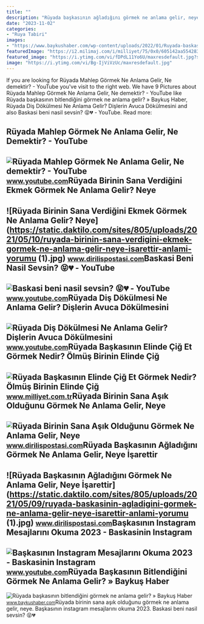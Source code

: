 ```yaml
---
title: ""
description: "Rüyada başkasının ağladığını görmek ne anlama gelir, neye i̇şarettir"
date: "2023-11-02"
categories:
- "Ruya Tabiri"
images:
- "https://www.baykushaber.com/wp-content/uploads/2022/01/Ruyada-baskasinin-bitlendigini-gormek-ne-anlama-gelir.jpg"
featuredImage: "https://i2.milimaj.com/i/milliyet/75/0x0/605142aa55428318bc50c026.jpg"
featured_image: "https://i.ytimg.com/vi/fDPdL11Yo6U/maxresdefault.jpg?sqp=-oaymwEmCIAKENAF8quKqQMa8AEB-AH-CYAC0AWKAgwIABABGGUgXCgzMA8=&amp;rs=AOn4CLBSdp5lNbzlIlaLDAJ7yuh49sAUrA"
image: "https://i.ytimg.com/vi/Bg-IjViVzUc/maxresdefault.jpg"
---
```


If you are looking for Rüyada Mahlep Görmek Ne Anlama Gelir, Ne demektir? - YouTube you've visit to the right web. We have 9 Pictures about Rüyada Mahlep Görmek Ne Anlama Gelir, Ne demektir? - YouTube like Rüyada başkasının bitlendiğini görmek ne anlama gelir? » Baykuş Haber, Rüyada Diş Dökülmesi Ne Anlama Gelir? Dişlerin Avuca Dökülmesini and also Baskasi beni nasil sevsin? 😝💔 - YouTube. Read more:

Rüyada Mahlep Görmek Ne Anlama Gelir, Ne Demektir? - YouTube
------------------------------------------------------------

 ![Rüyada Mahlep Görmek Ne Anlama Gelir, Ne demektir? - YouTube](https://i.ytimg.com/vi/BI-TrpKTN_k/maxresdefault.jpg) <small>www.youtube.com</small>Rüyada Birinin Sana Verdiğini Ekmek Görmek Ne Anlama Gelir? Neye
----------------------------------------------------------------

 ![Rüyada Birinin Sana Verdiğini Ekmek Görmek Ne Anlama Gelir? Neye](https://static.daktilo.com/sites/805/uploads/2021/05/10/ruyada-birinin-sana-verdigini-ekmek-gormek-ne-anlama-gelir-neye-isarettir-anlami-yorumu (1).jpg) <small>www.dirilispostasi.com</small>Baskasi Beni Nasil Sevsin? 😝💔 - YouTube
---------------------------------------

 ![Baskasi beni nasil sevsin? 😝💔 - YouTube](https://i.ytimg.com/vi/fDPdL11Yo6U/maxresdefault.jpg?sqp=-oaymwEmCIAKENAF8quKqQMa8AEB-AH-CYAC0AWKAgwIABABGGUgXCgzMA8=&rs=AOn4CLBSdp5lNbzlIlaLDAJ7yuh49sAUrA) <small>www.youtube.com</small>Rüyada Diş Dökülmesi Ne Anlama Gelir? Dişlerin Avuca Dökülmesini
----------------------------------------------------------------

 ![Rüyada Diş Dökülmesi Ne Anlama Gelir? Dişlerin Avuca Dökülmesini](https://i.ytimg.com/vi/Bg-IjViVzUc/maxresdefault.jpg) <small>www.youtube.com</small>Rüyada Başkasının Elinde Çiğ Et Görmek Nedir? Ölmüş Birinin Elinde Çiğ
----------------------------------------------------------------------

 ![Rüyada Başkasının Elinde Çiğ Et Görmek Nedir? Ölmüş Birinin Elinde Çiğ](https://i2.milimaj.com/i/milliyet/75/0x0/605142aa55428318bc50c026.jpg) <small>www.milliyet.com.tr</small>Rüyada Birinin Sana Aşık Olduğunu Görmek Ne Anlama Gelir, Neye
--------------------------------------------------------------

 ![Rüyada Birinin Sana Aşık Olduğunu Görmek Ne Anlama Gelir, Neye](https://static.daktilo.com/sites/805/uploads/2021/05/15/large/ruyada-birinin-sana-asik-oldugunu-gormek-ne-anlama-gelir.jpg) <small>www.dirilispostasi.com</small>Rüyada Başkasının Ağladığını Görmek Ne Anlama Gelir, Neye İşarettir
-------------------------------------------------------------------

 ![Rüyada Başkasının Ağladığını Görmek Ne Anlama Gelir, Neye İşarettir](https://static.daktilo.com/sites/805/uploads/2021/05/09/ruyada-baskasinin-agladigini-gormek-ne-anlama-gelir-neye-isarettir-anlami-yorumu (1).jpg) <small>www.dirilispostasi.com</small>Başkasının Instagram Mesajlarını Okuma 2023 - Baskasinin Instagram
------------------------------------------------------------------

 ![Başkasının Instagram Mesajlarını Okuma 2023 - Baskasinin Instagram](https://i.ytimg.com/vi/TVJ5wb6XCjg/maxresdefault.jpg) <small>www.youtube.com</small>Rüyada Başkasının Bitlendiğini Görmek Ne Anlama Gelir? » Baykuş Haber
---------------------------------------------------------------------

 ![Rüyada başkasının bitlendiğini görmek ne anlama gelir? » Baykuş Haber](https://www.baykushaber.com/wp-content/uploads/2022/01/Ruyada-baskasinin-bitlendigini-gormek-ne-anlama-gelir.jpg) <small>www.baykushaber.com</small>Rüyada birinin sana aşık olduğunu görmek ne anlama gelir, neye. Başkasının instagram mesajlarını okuma 2023. Baskasi beni nasil sevsin? 😝💔
